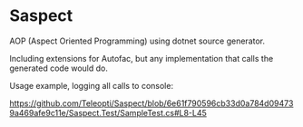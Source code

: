 Saspect
=======

AOP (Aspect Oriented Programming) using dotnet source generator.

Including extensions for Autofac, but any implementation that calls the generated
code would do.

Usage example, logging all calls to console:

https://github.com/Teleopti/Saspect/blob/6e61f790596cb33d0a784d094739a469afe9c11e/Saspect.Test/SampleTest.cs#L8-L45

